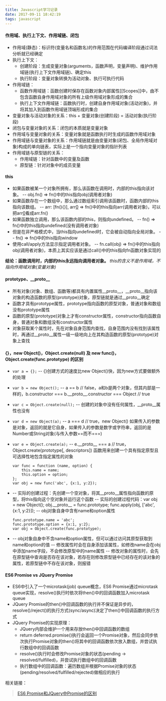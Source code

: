 ```yaml
---
title: Javascript学习记录
date: 2017-09-11 18:42:19
tags: javascript
---
```


#### 作用域、执行上下文、作用域链、闭包

- 作用域(静态)：标识符(变量名和函数名)的作用范围在代码编译阶段通过词法分析就已经确定
- 执行上下文：
  - 创建阶段：生成变量对象(arguments，函数声明，变量声明)、维护作用域链(执行上下文作用域链)、确定this
  - 执行阶段：变量对象转换为活动对象、执行可执行代码
- 作用域链：
  - 函数作用域链：函数创建时保存在函数对象内部属性[[Scopes]]中，由不包含函数自身作用域对象的所有上级作用域对象形成的集合
  - 执行上下文作用域链：函数执行时，创建自身作用域对象(活动对象)，并将其加入到函数作用域链顶端形成的集合
- 变量对象与活动对象的关系：this + 变量对象(创建阶段) = 活动对象(执行阶段)
- 闭包与变量对象的关系：闭包的本质就是变量对象
- 作用域与变量对象的关系：变量对象就是函数执行时生成的函数作用域对象
- 作用域链与变量对象的关系：作用域链就是由变量对象(闭包、全局作用域对象)构成的单向链表，实际上是一个指向变量对象的指针列表
- 作用域链与原型链的关系：
  - 作用域链：针对函数中的变量及函数
  - 原型链：针对对象中的成员变量

#### this

- 如果函数被某一个对象所拥有，那么该函数在调用时，内部的this指向该对象。
  -- obj.fn() => fn()中的this指向obj(调用者对象)
- 如果函数存在一个数组中，那么通过数组索引调用该函数时，函数内部的this指向该数组。
  -- arr: [fn(){}], arr[0]() => fn()中的this指向arr(调用者对象)，可以把arr[0]()看成arr.fn()
- 如果函数独立调用，那么该函数内部的this，则指向undefined。
  -- fn() => fn()中的this指向undefined(没有调用者对象)
- 但是在非严格模式中，当this指向undefined时，它会被自动指向全局对象。
  -- fn() => fn()中的this指向window
- 使用call/apply方法显示指定调用者对象。
  -- fn.call(obj) => fn()中的this指向obj(调用者对象)，本质上其实应该是通过call()中的this指向fn函数对象实现的

**结论：函数调用时，内部的this永远指向调用者对象。**
*this的含义不是作用域，不指向作用域对象(变量对象)*

#### prototype、\_\_proto\_\_

- 所有对象(对象、数组、函数等)都具有内置属性\_\_proto\_\_，\_\_proto\_\_指向该对象的构造函数的原型(prototype)对象，原型链就是通过\_\_proto\_\_确定
- 函数才具有prototype属性，prototype指向函数的原型对象，普通对象和数组没有prototype属性
- 函数的原型(prototype)对象上才有constructor属性，constructor指向函数自身，普通对象和数组没有constructor属性
- 对象获取某个属性时，先在对象自身范围内查找，自身范围内没有找到该属性时，再通过\_\_proto\_\_属性一级一级地向上在其构造函数的原型(prototype)对象上查找

#### {}，new Object()，Object.create(null) 及 new func()，Object.create(func.prototype) 的区别

- `var a = {};` -- {}创建方式的速度比new Object()快，因为new方式要做额外的处理
- `var b = new Object();` -- a == b // false，a和b是两个对象，但其内部是一样的，b.constructor === b.\_\_proto\_\_.constructor === Object // true
- `var c = Object.create(null);` -- 创建的对象中没有任何属性，\_\_proto\_\_属性也没有
- `var d = new Object(a);` -- a === d // true，new Object() 如果传入的参数是对象，返回的就是它自身，如果传入的参数是数字或字符串，返回的是Number或String对象(与传入参数==而不===)
- `var e = Object.create(a);` -- e.\_\_proto\_\_ === a // true，Object.create(prototype[, descriptors]) 函数用来创建一个具有指定原型且可选择性地包含指定属性的对象

      var func = function (name, option) {
          this.name = name;
          this.option = option;
      };
      var obj = new func('abc', {x:1, y:2});

- -- 实际的创建过程：先创建一个空对象，将其\_\_proto\_\_属性指向函数的原型，将this指向这个空对象并运行这个函数
  -- 实际的创建过程代码：var obj = new Object(); obj.\_\_proto\_\_ = func.prototype; func.apply(obj, ['abc', {x:1, y:2}]);
  -- obj对象自身中含有name和option属性

      func.prototype.name = 'abc';
      func.prototype.option = {x:1, y:2};
      var obj = Object.create(func.prototype);

- -- obj对象自身中不含name和option属性，但可以通过访问其原型获取到name和option的值
  -- 修改属性时会在自身添加该属性，如修改name会在obj中添加name字段，不会修改原型中的name属性
  -- 修改对象的属性时，会先在原型链中查询是否存在该对象，若存在则修改原型链中已经存在的该对象的属性，若原型链中不存在该对象，则报错

#### ES6 Promise vs JQuery Promise

- ES6中引入了一个microtask(job) queue概念，ES6 Promise通过microtask queue实现，resolve()执行时依次将then()中的回调函数加入microtask queue
- JQuery Promise的then()中回调函数的执行并不保证是异步的，resolve()/reject()的执行方式(sync/async)决定了then()中回调函数的执行方式
- JQuery Promise的实现原理：
  - JQuery内部会维护一个用来存放then()中回调函数的数组
  - return deferred.promise()执行会返回一个Promise对象，然后会同步依次执行Promise对象的then()将其中的回调函数依次放入数组，并尝试执行数组中的回调函数
  - resolve()执行时会修改Promise对象的状态(pending -> resolved/fulfilled)，并尝试执行数组中的回调函数
  - 执行数组中的回调函数：遍历数组并根据Promise对象的状态(pending/resolved/fulfilled/rejected)做相应的执行

相关链接：

> [ES6 Promise和JQuery中Promise的区别](https://segmentfault.com/q/1010000008612124)